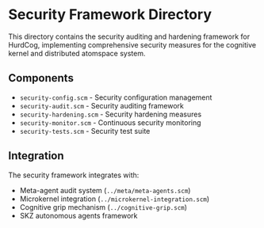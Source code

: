 # Security Framework Directory

This directory contains the security auditing and hardening framework for HurdCog, implementing comprehensive security measures for the cognitive kernel and distributed atomspace system.

## Components

- `security-config.scm` - Security configuration management
- `security-audit.scm` - Security auditing framework
- `security-hardening.scm` - Security hardening measures
- `security-monitor.scm` - Continuous security monitoring
- `security-tests.scm` - Security test suite

## Integration

The security framework integrates with:
- Meta-agent audit system (`../meta/meta-agents.scm`)
- Microkernel integration (`../microkernel-integration.scm`)
- Cognitive grip mechanism (`../cognitive-grip.scm`)
- SKZ autonomous agents framework